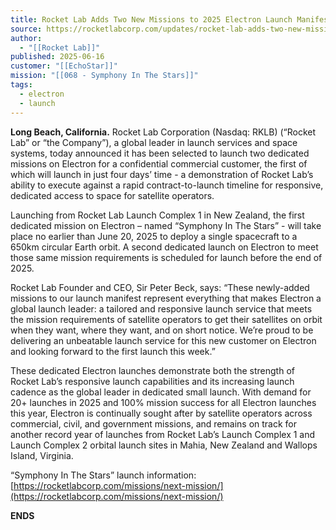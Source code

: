 ```yaml
---
title: Rocket Lab Adds Two New Missions to 2025 Electron Launch Manifest, Schedules First Launch in Four Days’ Time
source: https://rocketlabcorp.com/updates/rocket-lab-adds-two-new-missions-to-2025-electron-launch-manifest-schedules-first-launch-in-four-days-time/
author:
  - "[[Rocket Lab]]"
published: 2025-06-16
customer: "[[EchoStar]]"
mission: "[[068 - Symphony In The Stars]]"
tags:
  - electron
  - launch
---
```


**Long Beach, California.** Rocket Lab Corporation (Nasdaq: RKLB) (“Rocket Lab” or “the Company”), a global leader in launch services and space systems, today announced it has been selected to launch two dedicated missions on Electron for a confidential commercial customer, the first of which will launch in just four days’ time - a demonstration of Rocket Lab’s ability to execute against a rapid contract-to-launch timeline for responsive, dedicated access to space for satellite operators.

Launching from Rocket Lab Launch Complex 1 in New Zealand, the first dedicated mission on Electron – named “Symphony In The Stars” - will take place no earlier than June 20, 2025 to deploy a single spacecraft to a 650km circular Earth orbit. A second dedicated launch on Electron to meet those same mission requirements is scheduled for launch before the end of 2025.

Rocket Lab Founder and CEO, Sir Peter Beck, says: “These newly-added missions to our launch manifest represent everything that makes Electron a global launch leader: a tailored and responsive launch service that meets the mission requirements of satellite operators to get their satellites on orbit when they want, where they want, and on short notice. We’re proud to be delivering an unbeatable launch service for this new customer on Electron and looking forward to the first launch this week.”

These dedicated Electron launches demonstrate both the strength of Rocket Lab’s responsive launch capabilities and its increasing launch cadence as the global leader in dedicated small launch. With demand for 20+ launches in 2025 and 100% mission success for all Electron launches this year, Electron is continually sought after by satellite operators across commercial, civil, and government missions, and remains on track for another record year of launches from Rocket Lab’s Launch Complex 1 and Launch Complex 2 orbital launch sites in Mahia, New Zealand and Wallops Island, Virginia.

“Symphony In The Stars” launch information: [https://rocketlabcorp.com/missions/next-mission/](https://rocketlabcorp.com/missions/next-mission/)

**ENDS**

